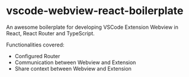 # vscode-webview-react-boilerplate

An awesome boilerplate for developing VSCode Extension Webview in React, React Router and TypeScript.

Functionalities covered:
- Configured Router
- Communication between Webview and Extension
- Share context between Webview and Extension